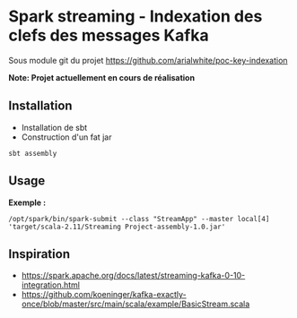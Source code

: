 # Spark streaming - Indexation des clefs des messages Kafka

Sous module git du projet https://github.com/arialwhite/poc-key-indexation

**Note: Projet actuellement en cours de réalisation**

## Installation
- Installation de sbt
- Construction d'un fat jar
```
sbt assembly
```
## Usage
**Exemple :**
```
/opt/spark/bin/spark-submit --class "StreamApp" --master local[4] 'target/scala-2.11/Streaming Project-assembly-1.0.jar'
```
## Inspiration
- https://spark.apache.org/docs/latest/streaming-kafka-0-10-integration.html
- https://github.com/koeninger/kafka-exactly-once/blob/master/src/main/scala/example/BasicStream.scala
